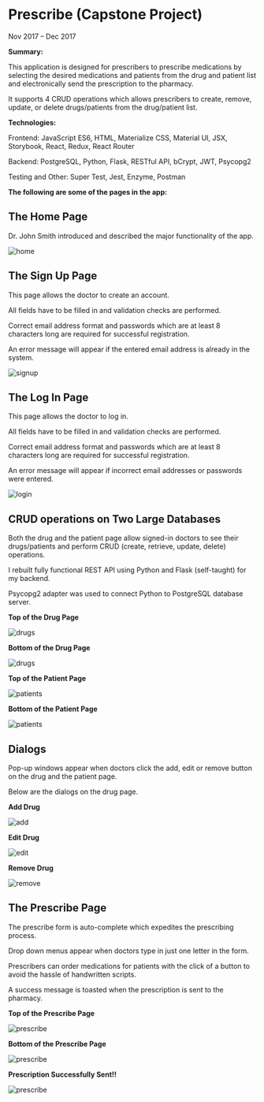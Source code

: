 # Prescribe (Capstone Project)
Nov 2017 – Dec 2017

**Summary:**

This application is designed for prescribers to prescribe medications by selecting the desired medications and patients from the drug and patient list and electronically send the prescription to the pharmacy.

It supports 4 CRUD operations which allows prescribers to create, remove, update, or delete drugs/patients from the drug/patient list.


**Technologies:**

Frontend: JavaScript ES6, HTML, Materialize CSS, Material UI, JSX, Storybook, React, Redux, React Router

Backend: PostgreSQL, Python, Flask, RESTful API, bCrypt, JWT, Psycopg2

Testing and Other: Super Test, Jest, Enzyme, Postman

**The following are some of the pages in the app:**

## The Home Page

Dr. John Smith introduced and described the major functionality of the app.

![home](screenshots/HomePage.png)

## The Sign Up Page

This page allows the doctor to create an account.  

All fields have to be filled in and validation checks are performed.  

Correct email address format and passwords which are at least 8 characters long are required for successful registration.

An error message will appear if the entered email address is already in the system.

![signup](screenshots/SignUpPage.png)

## The Log In Page

This page allows the doctor to log in.  

All fields have to be filled in and validation checks are performed.  

Correct email address format and passwords which are at least 8 characters long are required for successful registration.

An error message will appear if incorrect email addresses or passwords were entered.

![login](screenshots/LogInPage.png)


## CRUD operations on Two Large Databases

Both the drug and the patient page allow signed-in doctors to see their drugs/patients and perform CRUD (create, retrieve, update, delete) operations.

I rebuilt fully functional REST API using Python and Flask (self-taught) for my backend.  

Psycopg2 adapter was used to connect Python to PostgreSQL database server.

**Top of the Drug Page**

![drugs](screenshots/DrugsPageTop.png)

**Bottom of the Drug Page**

![drugs](screenshots/DrugsPageBottom.png)

**Top of the Patient Page**

![patients](screenshots/PatientsPageTop.png)

**Bottom of the Patient Page**

![patients](screenshots/PatientsPageBottom.png)


## Dialogs

Pop-up windows appear when doctors click the add, edit or remove button on the drug and the patient page.

Below are the dialogs on the drug page.

**Add Drug**

![add](screenshots/AddDrug.png)

**Edit Drug**

![edit](screenshots/EditDrug.png)

**Remove Drug**

![remove](screenshots/RemoveDrug.png)


## The Prescribe Page

The prescribe form is auto-complete which expedites the prescribing process.

Drop down menus appear when doctors type in just one letter in the form.

Prescribers can order medications for patients with the click of a button to avoid the hassle of handwritten scripts.

A success message is toasted when the prescription is sent to the pharmacy.

**Top of the Prescribe Page**

![prescribe](screenshots/PrescribePageTop.png)

**Bottom of the Prescribe Page**

![prescribe](screenshots/PrescribePageBottom.png)

**Prescription Successfully Sent!!**

![prescribe](screenshots/PrescribePageSent.png)
